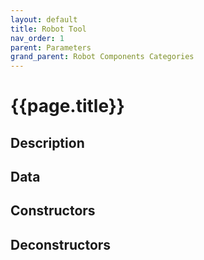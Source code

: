 ```yaml
---
layout: default
title: Robot Tool
nav_order: 1
parent: Parameters
grand_parent: Robot Components Categories
---
```


# **{{page.title}}**

## **Description**


## **Data**


## **Constructors**


## **Deconstructors**

